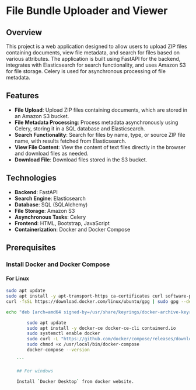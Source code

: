 # File Bundle Uploader and Viewer

## Overview

This project is a web application designed to allow users to upload ZIP files containing documents, view file metadata, and search for files based on various attributes. The application is built using FastAPI for the backend, integrates with Elasticsearch for search functionality, and uses Amazon S3 for file storage. Celery is used for asynchronous processing of file metadata.

## Features

- **File Upload**: Upload ZIP files containing documents, which are stored in an Amazon S3 bucket.
- **File Metadata Processing**: Process metadata asynchronously using Celery, storing it in a SQL database and Elasticsearch.
- **Search Functionality**: Search for files by name, type, or source ZIP file name, with results fetched from Elasticsearch.
- **View File Content**: View the content of text files directly in the browser and download files as needed.
- **Download File**: Download files stored in the S3 bucket.

## Technologies

- **Backend**: FastAPI
- **Search Engine**: Elasticsearch
- **Database**: SQL (SQLAlchemy)
- **File Storage**: Amazon S3
- **Asynchronous Tasks**: Celery
- **Frontend**: HTML, Bootstrap, JavaScript
- **Containerization**: Docker and Docker Compose

## Prerequisites

### Install Docker and Docker Compose

#### For Linux

```bash
sudo apt update
sudo apt install -y apt-transport-https ca-certificates curl software-properties-common
curl -fsSL https://download.docker.com/linux/ubuntu/gpg | sudo gpg --dearmor -o /usr/share/keyrings/docker-archive-keyring.gpg

echo "deb [arch=amd64 signed-by=/usr/share/keyrings/docker-archive-keyring.gpg] https://download.docker.com/linux/ubuntu $(lsb_release -cs) stable" | sudo tee /etc/apt/sources.list.d/docker.list > /dev/null

        sudo apt update
        sudo apt install -y docker-ce docker-ce-cli containerd.io
        sudo systemctl enable docker
        sudo curl -L "https://github.com/docker/compose/releases/download/1.29.2/docker-compose-$(uname -s)-$(uname -m)" -o /usr/local/bin/docker-compose
        sudo chmod +x /usr/local/bin/docker-compose
        docker-compose --version

    ```

    ## For windows

    Install `Docker Desktop` from docker website.

